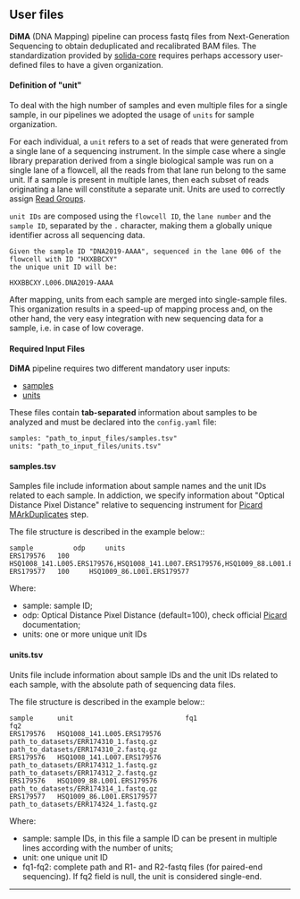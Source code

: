 ## User files
**DiMA** (DNA Mapping) pipeline can process fastq files from Next-Generation Sequencing to obtain deduplicated and recalibrated BAM files.
The standardization provided by [solida-core]() requires perhaps accessory user-defined files to have a given organization.

#### Definition of "unit"
To deal with the high number of samples and even multiple files for a single sample, in our pipelines we adopted the usage of `units` for sample organization. 

For each individual, a `unit` refers to a set of reads that were generated from a single lane of a sequencing instrument. 
In the simple case where a single library preparation derived from a single biological sample was run on a single lane of a flowcell, all the reads from that lane run belong to the same unit. 
If a sample is present in multiple lanes, then each subset of reads originating a lane will constitute a separate unit. 
Units are used to correctly assign [Read Groups](https://gatkforums.broadinstitute.org/gatk/discussion/6472/read-groups).

`unit IDs` are composed using the `flowcell ID`, the `lane number` and the `sample ID`, separated by the `.` character, making them a globally unique identifier across all sequencing data.
```
Given the sample ID "DNA2019-AAAA", sequenced in the lane 006 of the flowcell with ID "HXXBBCXY"
the unique unit ID will be:

HXXBBCXY.L006.DNA2019-AAAA
```
After mapping, units from each sample are merged into single-sample files.
This organization results in a speed-up of mapping process and, on the other hand, the very easy integration with new sequencing data for a sample, i.e. in case of low coverage.


#### Required Input Files
**DiMA** pipeline requires two different mandatory user inputs:
* [samples](#samplestsv)
* [units](#unitstsv)

These files contain **tab-separated** information about samples to be analyzed and must be declared into the `config.yaml` file:
```
samples: "path_to_input_files/samples.tsv"
units: "path_to_input_files/units.tsv"
```

#### samples.tsv
Samples file include information about sample names and the unit IDs related to each sample.
In addiction, we specify information about "Optical Distance Pixel Distance" relative to sequencing instrument for [Picard MArkDuplicates](https://software.broadinstitute.org/gatk/documentation/tooldocs/4.1.2.0/picard_sam_markduplicates_MarkDuplicates.php) step.

The file structure is described in the example below::
```
sample          odp	    units
ERS179576	100	    HSQ1008_141.L005.ERS179576,HSQ1008_141.L007.ERS179576,HSQ1009_88.L001.ERS179576
ERS179577	100	    HSQ1009_86.L001.ERS179577

``` 
Where:

* sample: sample ID;
* odp: Optical Distance Pixel Distance (default=100), check official [Picard](https://software.broadinstitute.org/gatk/documentation/tooldocs/4.1.2.0/picard_sam_markduplicates_MarkDuplicates.php#--OPTICAL_DUPLICATE_PIXEL_DISTANCE) documentation;
* units: one or more unique unit IDs


#### units.tsv
Units file include information about sample IDs and the unit IDs related to each sample, with the absolute path of sequencing data files. 

The file structure is described in the example below::
```
sample  	unit	                        fq1	                                fq2
ERS179576	HSQ1008_141.L005.ERS179576	path_to_datasets/ERR174310_1.fastq.gz	path_to_datasets/ERR174310_2.fastq.gz
ERS179576	HSQ1008_141.L007.ERS179576	path_to_datasets/ERR174312_1.fastq.gz	path_to_datasets/ERR174312_2.fastq.gz
ERS179576	HSQ1009_88.L001.ERS179576	path_to_datasets/ERR174314_1.fastq.gz
ERS179577	HSQ1009_86.L001.ERS179577	path_to_datasets/ERR174324_1.fastq.gz
``` 
Where:

* sample: sample IDs, in this file a sample ID can be present in multiple lines according with the number of units;
* unit: one unique unit ID
* fq1-fq2: complete path and R1- and R2-fastq files (for paired-end sequencing). If fq2 field is null, the unit is considered single-end.


______________________________________
